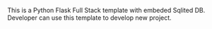 This is a Python Flask Full Stack template with embeded Sqlited DB.
Developer can use this template to develop new project.